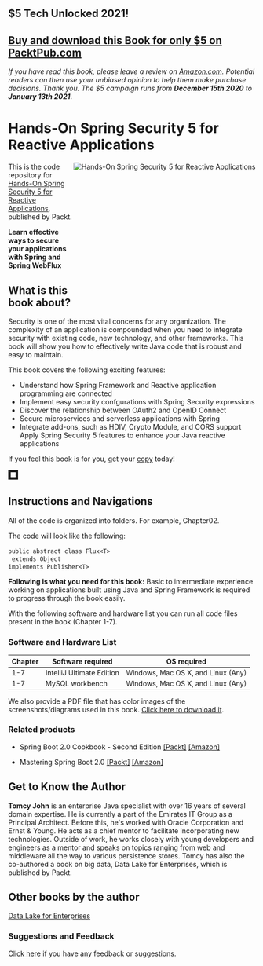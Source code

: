 ## $5 Tech Unlocked 2021!
[Buy and download this Book for only $5 on PacktPub.com](https://www.packtpub.com/product/hands-on-spring-security-5-for-reactive-applications/9781788995979)
-----
*If you have read this book, please leave a review on [Amazon.com](https://www.amazon.com/gp/product/178899597X).     Potential readers can then use your unbiased opinion to help them make purchase decisions. Thank you. The $5 campaign         runs from __December 15th 2020__ to __January 13th 2021.__*

# Hands-On Spring Security 5 for Reactive Applications

<a href="https://www.packtpub.com/application-development/hands-spring-security-5-reactive-applications?utm_source=github&utm_medium=repository&utm_campaign=9781788995979 "><img src="https://dz13w8afd47il.cloudfront.net/sites/default/files/imagecache/ppv4_main_book_cover/B10167_cover.png" alt="Hands-On Spring Security 5 for Reactive Applications" height="256px" align="right"></a>

This is the code repository for [Hands-On Spring Security 5 for Reactive Applications](https://www.packtpub.com/application-development/hands-spring-security-5-reactive-applications?utm_source=github&utm_medium=repository&utm_campaign=9781788995979), published by Packt.

**Learn effective ways to secure your applications with Spring and Spring WebFlux**

## What is this book about?
Security is one of the most vital concerns for any organization. The complexity of an application is compounded when you need to integrate security with existing code, new technology, and other frameworks. This book will show you how to effectively write Java code that is robust and easy to maintain.

This book covers the following exciting features:
* Understand how Spring Framework and Reactive application programming are connected 
* Implement easy security confgurations with Spring Security expressions 
* Discover the relationship between OAuth2 and OpenID Connect 
* Secure microservices and serverless applications with Spring 
* Integrate add-ons, such as HDIV, Crypto Module, and CORS support 
Apply Spring Security 5 features to enhance your Java reactive applications 

If you feel this book is for you, get your [copy](https://www.amazon.com/dp/1-788-99597-X) today!

<a href="https://www.packtpub.com/?utm_source=github&utm_medium=banner&utm_campaign=GitHubBanner"><img src="https://raw.githubusercontent.com/PacktPublishing/GitHub/master/GitHub.png" 
alt="https://www.packtpub.com/" border="5" /></a>

## Instructions and Navigations
All of the code is organized into folders. For example, Chapter02.

The code will look like the following:
```
public abstract class Flux<T>
 extends Object
implements Publisher<T>
```

**Following is what you need for this book:**
Basic to intermediate experience working on applications built using Java and
Spring Framework is required to progress through the book easily.

With the following software and hardware list you can run all code files present in the book (Chapter 1-7).
### Software and Hardware List
| Chapter | Software required | OS required |
| -------- | ------------------------------------ | ----------------------------------- |
| 1-7 | IntelliJ Ultimate Edition | Windows, Mac OS X, and Linux (Any) |
| 1-7 | MySQL workbench | Windows, Mac OS X, and Linux (Any) |

We also provide a PDF file that has color images of the screenshots/diagrams used in this book. [Click here to download it](https://www.packtpub.com/sites/default/files/downloads/HandsOnSpringSecurity5forReactiveApplications_ColorImages.pdf).

### Related products
* Spring Boot 2.0 Cookbook - Second Edition [[Packt]](https://www.packtpub.com/application-development/spring-boot-cookbook-second-edition?utm_source=github&utm_medium=repository&utm_campaign=9781787129825) [[Amazon]](https://www.amazon.com/dp/1787129829)

* Mastering Spring Boot 2.0 [[Packt]](https://www.packtpub.com/application-development/mastering-spring-boot-20?utm_source=github&utm_medium=repository&utm_campaign=) [[Amazon]](https://www.amazon.com/dp/1787127567)

## Get to Know the Author
**Tomcy John**
is an enterprise Java specialist with over 16 years of several domain expertise. He is currently a part of the Emirates IT Group as a Principal Architect. Before this, he's worked with Oracle Corporation and Ernst & Young. He acts as a chief mentor to facilitate incorporating new technologies. Outside of work, he works closely with young developers and engineers as a mentor and speaks on topics ranging from web and middleware all the way to various persistence stores. Tomcy has also the co-authored a book on big data, Data Lake for Enterprises, which is published by Packt.

## Other books by the author
[Data Lake for Enterprises](https://www.packtpub.com/big-data-and-business-intelligence/data-lake-enterprises?utm_source=github&utm_medium=repository&utm_campaign=9781787281349)

### Suggestions and Feedback
[Click here](https://docs.google.com/forms/d/e/1FAIpQLSdy7dATC6QmEL81FIUuymZ0Wy9vH1jHkvpY57OiMeKGqib_Ow/viewform) if you have any feedback or suggestions.
